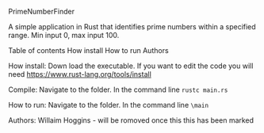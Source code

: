 PrimeNumberFinder

A simple application in Rust that identifies prime numbers within a specified range. Min input 0, max input 100.

Table of contents
How install
How to run
Authors

How install: Down load the executable. If you want to edit the code you will need https://www.rust-lang.org/tools/install

Compile: Navigate to the folder. In the command line `rustc main.rs`

How to run: Navigate to the folder. In the command line `\main`

Authors: Willaim Hoggins - will be romoved once this this has been marked